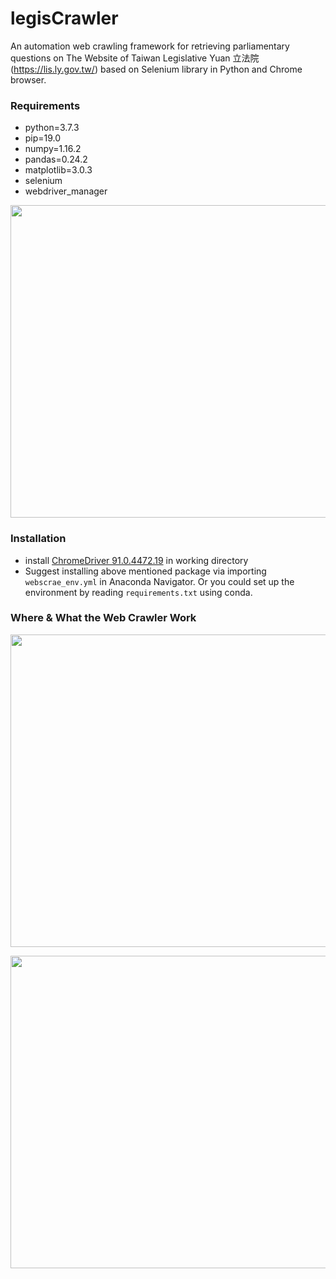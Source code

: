 # legisCrawler
An automation web crawling framework for retrieving parliamentary questions on The Website of Taiwan Legislative Yuan 立法院 (https://lis.ly.gov.tw/) based on Selenium library in Python and Chrome browser.


### Requirements
- python=3.7.3
- pip=19.0
- numpy=1.16.2
- pandas=0.24.2
- matplotlib=3.0.3
- selenium
- webdriver_manager

<p align="center">
  <img width="700" height="500" src="https://raw.githack.com/davidycliao/legisCrawler/main/images/image1.png" >
</p>

### Installation
- install [ChromeDriver 91.0.4472.19](https://sites.google.com/chromium.org/driver/downloads) in working directory
- Suggest installing above mentioned package via importing `webscrae_env.yml` in Anaconda Navigator. Or you could set up the environment by reading `requirements.txt` using conda.


### Where & What the Web Crawler Work



<p align="center">
  <img width="700" height="500" src="https://raw.githack.com/davidycliao/legisCrawler/main/images/image2.png" >
</p>


<p align="center">
  <img width="700" height="500" src="https://raw.githack.com/davidycliao/legisCrawler/main/images/image3.png" >
</p>

